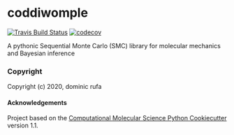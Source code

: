 coddiwomple
==============================
[//]: # (Badges)
[![Travis Build Status](https://travis-ci.com/REPLACE_WITH_OWNER_ACCOUNT/coddiwomple.svg?branch=master)](https://travis-ci.com/REPLACE_WITH_OWNER_ACCOUNT/coddiwomple)
[![codecov](https://codecov.io/gh/REPLACE_WITH_OWNER_ACCOUNT/coddiwomple/branch/master/graph/badge.svg)](https://codecov.io/gh/REPLACE_WITH_OWNER_ACCOUNT/coddiwomple/branch/master)

A pythonic Sequential Monte Carlo (SMC) library for molecular mechanics and Bayesian inference

### Copyright

Copyright (c) 2020, dominic rufa


#### Acknowledgements
 
Project based on the 
[Computational Molecular Science Python Cookiecutter](https://github.com/molssi/cookiecutter-cms) version 1.1.
